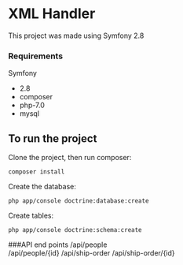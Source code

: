 XML Handler
========================
This project was made using Symfony 2.8

### Requirements
Symfony
- 2.8
- composer
- php-7.0
- mysql


To run the project
--------------

Clone the project, then run composer:

    composer install

Create the database:

    php app/console doctrine:database:create

Create tables:

    php app/console doctrine:schema:create
    
###API end points
    /api/people    
    /api/people/{id}
    /api/ship-order
    /api/ship-order/{id}        
    

